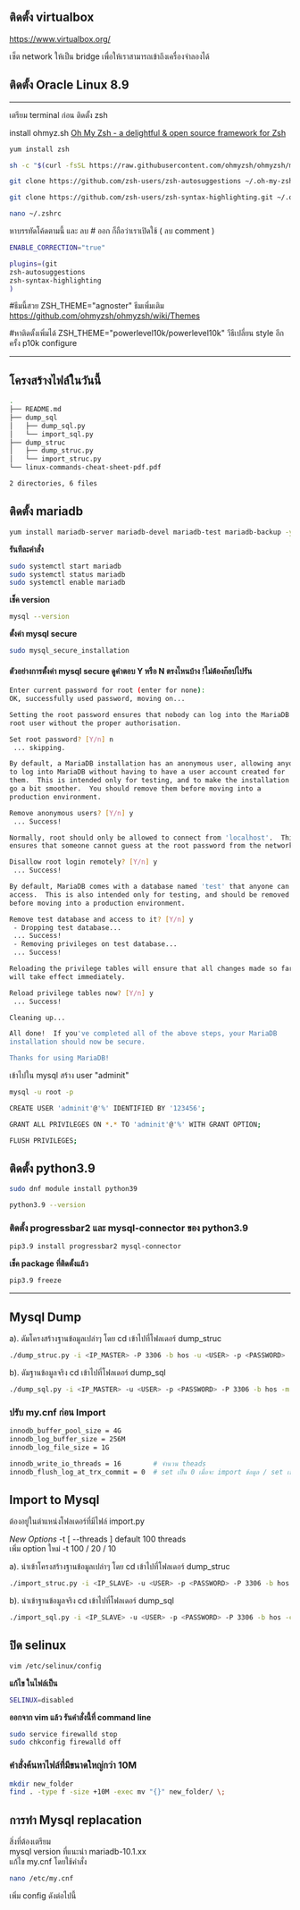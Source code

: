 ## ติดตั้ง virtualbox

https://www.virtualbox.org/

เซ็ต network ให้เป็น bridge เพื่อให้เราสามารถเข้าถึงเครื่องจำลองได้

## ติดตั้ง Oracle Linux 8.9


---


เตรียม terminal ก่อน 
ติดตั้ง zsh

install ohmyz.sh
[Oh My Zsh - a delightful & open source framework for Zsh](https://ohmyz.sh/#install)

```bash
yum install zsh
```

```bash
sh -c "$(curl -fsSL https://raw.githubusercontent.com/ohmyzsh/ohmyzsh/master/tools/install.sh)"
```

```bash
git clone https://github.com/zsh-users/zsh-autosuggestions ~/.oh-my-zsh/custom/plugins/zsh-autosuggestions
```

```bash
git clone https://github.com/zsh-users/zsh-syntax-highlighting.git ~/.oh-my-zsh/custom/plugins/zsh-syntax-highlighting
```


```bash
nano ~/.zshrc
```

หาบรรทัดโค้ดตามนี้ และ ลบ # ออก ก็ถือว่าเราเปิดใช้ ( ลบ comment )
```bash
ENABLE_CORRECTION="true"
```

```bash
plugins=(git
zsh-autosuggestions
zsh-syntax-highlighting
)
```


#ธีมนี้สวย
ZSH_THEME="agnoster"
ธีมเพิ่มเติม
https://github.com/ohmyzsh/ohmyzsh/wiki/Themes

#หาติดตั้งเพิ่มได้
ZSH_THEME="powerlevel10k/powerlevel10k"
วีธีเปลี่ยน style อีกครั้ง
p10k configure

---

## โครงสร้างไฟล์ในวันนี้
```bash
.
├── README.md
├── dump_sql
│   ├── dump_sql.py
│   └── import_sql.py
├── dump_struc
│   ├── dump_struc.py
│   └── import_struc.py
└── linux-commands-cheat-sheet-pdf.pdf

2 directories, 6 files
```


## ติดตั้ง mariadb


```bash
yum install mariadb-server mariadb-devel mariadb-test mariadb-backup -y
```

**รันทีละคำสั่ง**

```bash
sudo systemctl start mariadb
sudo systemctl status mariadb
sudo systemctl enable mariadb
```

**เช็ค version**

```bash
mysql --version
```

**ตั้งค่า mysql secure**

```bash
sudo mysql_secure_installation
```

#### ตัวอย่างการตั้งค่า mysql secure ดูคำตอบ Y หรือ N ตรงไหนบ้าง  !ไม่ต้องก๊อปไปรัน
```bash
Enter current password for root (enter for none):
OK, successfully used password, moving on...

Setting the root password ensures that nobody can log into the MariaDB
root user without the proper authorisation.

Set root password? [Y/n] n
 ... skipping.

By default, a MariaDB installation has an anonymous user, allowing anyone
to log into MariaDB without having to have a user account created for
them.  This is intended only for testing, and to make the installation
go a bit smoother.  You should remove them before moving into a
production environment.

Remove anonymous users? [Y/n] y
 ... Success!

Normally, root should only be allowed to connect from 'localhost'.  This
ensures that someone cannot guess at the root password from the network.

Disallow root login remotely? [Y/n] y
 ... Success!

By default, MariaDB comes with a database named 'test' that anyone can
access.  This is also intended only for testing, and should be removed
before moving into a production environment.

Remove test database and access to it? [Y/n] y
 - Dropping test database...
 ... Success!
 - Removing privileges on test database...
 ... Success!

Reloading the privilege tables will ensure that all changes made so far
will take effect immediately.

Reload privilege tables now? [Y/n] y
 ... Success!

Cleaning up...

All done!  If you've completed all of the above steps, your MariaDB
installation should now be secure.

Thanks for using MariaDB!
```

เข้าไปใน mysql สร้าง user "adminit" 

```bash
mysql -u root -p
```


```bash
CREATE USER 'adminit'@'%' IDENTIFIED BY '123456';
```

```bash
GRANT ALL PRIVILEGES ON *.* TO 'adminit'@'%' WITH GRANT OPTION;

FLUSH PRIVILEGES;
```



## ติดตั้ง python3.9


```bash
sudo dnf module install python39
```

```bash
python3.9 --version
```

### ติดตั้ง progressbar2 และ mysql-connector ของ python3.9

```bash
pip3.9 install progressbar2 mysql-connector
```

**เช็ค package ที่ติดตั้งแล้ว**
```bash
pip3.9 freeze
```

---
## Mysql Dump

a). ดัมโครงสร้างฐานข้อมูลเปล่าๆ
โดย cd เข้าไปที่โฟลเดอร์ dump_struc 

```bash
./dump_struc.py -i <IP_MASTER> -P 3306 -b hos -u <USER> -p <PASSWORD>
```

b). ดัมฐานข้อมูลจริง
cd เข้าไปที่โฟลเดอร์ dump_sql

```bash
./dump_sql.py -i <IP_MASTER> -u <USER> -p <PASSWORD> -P 3306 -b hos -m mysqldump -c true -l true -a false
```

### ปรับ my.cnf ก่อน Import

```bash
innodb_buffer_pool_size = 4G
innodb_log_buffer_size = 256M
innodb_log_file_size = 1G

innodb_write_io_threads = 16        # จำนวน theads
innodb_flush_log_at_trx_commit = 0  # set เป็น 0 เมื่อจะ import ข้อมูล / set เป็น 1 เมื่อ import เสร็จแล้ว
```

## Import to Mysql
ต้องอยู่ในตำแหน่งโฟลเดอร์ที่มีไฟล์ import.py   

*New Options* -t [ --threads ] default 100 threads  
เพิ่ม option ใหม่ -t 100 / 20 / 10 

a). นำเข้าโครงสร้างฐานข้อมูลเปล่าๆ
โดย cd เข้าไปที่โฟลเดอร์ dump_struc 
```bash
./import_struc.py -i <IP_SLAVE> -u <USER> -p <PASSWORD> -P 3306 -b hos -c mysql -t 100 -d ./
```


b). นำเข้าฐานข้อมูลจริง
cd เข้าไปที่โฟลเดอร์ dump_sql

```bash
./import_sql.py -i <IP_SLAVE> -u <USER> -p <PASSWORD> -P 3306 -b hos -c mysql -t 100 -d ./
```



## ปิด selinux

```bash
vim /etc/selinux/config
```

**แก้ไข ในไฟล์เป็น**
```bash
SELINUX=disabled
```

**ออกจาก vim แล้ว รันคำสั่งนี้ที่ command line**

```bash
sudo service firewalld stop
sudo chkconfig firewalld off
```


### คำสั่งค้นหาไฟล์ที่มีขนาดใหญ่กว่า 10M


```bash
mkdir new_folder
find . -type f -size +10M -exec mv "{}" new_folder/ \;
```

## การทำ Mysql replacation   
สิ่งที่ต้องเตรียม   
mysql version ที่แนะนำ mariadb-10.1.xx   
แก้ไข my.cnf โดยใช้คำสั่ง

```bash
nano /etc/my.cnf
```

เพิ่ม config ดังต่อไปนี้
```bash

```